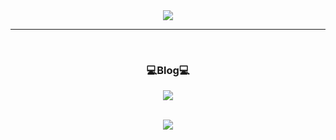 <!--타이틀-->
<div align="center">
  <img src="https://capsule-render.vercel.app/api?type=venom&color=gradient&height=200&section=header&text=heesu%20Jang&fontSize=50"/>
</div>

----

<br>
<!--내용부분-->
<h3 align="center">💻Blog💻</h3>
<p align="center">
  <img src="https://img.shields.io/badge/VELOG-20C997?style=for-the-badge&logo=velog&logoColor=ffffff"/>
</p>
<br>
<div align="center">
  <img src="https://github-readme-stats.vercel.app/api?username=heesu52&show_icons=true&theme=vue"/></a>
</div>

